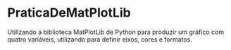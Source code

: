 # PraticaDeMatPlotLib
Utilizando a biblioteca MatPlotLib de Python para produzir um gráfico com quatro variáveis, utilizando para definir eixos, cores e formatos.
